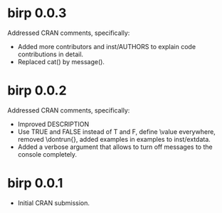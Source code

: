 # birp 0.0.3

Addressed CRAN comments, specifically:
* Added more contributors and inst/AUTHORS to explain code contributions in detail.
* Replaced cat() by message().

# birp 0.0.2

Addressed CRAN comments, specifically:
* Improved DESCRIPTION
* Use TRUE and FALSE instead of T and F, define \value everywhere, removed \dontrun{}, added examples in examples to inst/extdata.
* Added a verbose argument that allows to turn off messages to the console completely.

# birp 0.0.1

* Initial CRAN submission.
